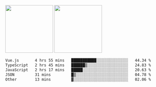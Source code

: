 <img src="https://github-readme-stats.vercel.app/api?username=Dream4ever&count_private=true&show_icons=true&theme=tokyonight" height="150" /> <img src="https://github-readme-stats.vercel.app/api/top-langs/?username=Dream4ever&count_private=true&show_icons=true&theme=tokyonight&langs_count=5&layout=compact" height="150" />

<!--START_SECTION:waka-->

```txt
Vue.js       4 hrs 55 mins   ███████████░░░░░░░░░░░░░░   44.34 %
TypeScript   2 hrs 45 mins   ██████▒░░░░░░░░░░░░░░░░░░   24.83 %
JavaScript   2 hrs 17 mins   █████░░░░░░░░░░░░░░░░░░░░   20.63 %
JSON         31 mins         █▒░░░░░░░░░░░░░░░░░░░░░░░   04.78 %
Other        13 mins         ▓░░░░░░░░░░░░░░░░░░░░░░░░   02.06 %
```

<!--END_SECTION:waka-->
